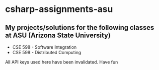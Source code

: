 # csharp-assignments-asu
## My projects/solutions for the following classes at ASU (Arizona State University)
- CSE 598 - Software Integration
- CSE 598 - Distributed Computing

All API keys used here have been invalidated. Have fun
